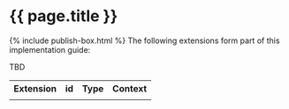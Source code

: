 # {{ page.title }}
{% include publish-box.html %}
The following extensions form part of this implementation guide:

TBD

<table class="list" width="100%">
    <tr>
        <th>Extension</th>
        <th>id</th>
        <th>Type</th>
        <th>Context</th>
    </tr>
   <tr>
       <td class="frm-null"/>
       <td class="frm-null"/>
       <td class="frm-null"/>
       <td class="frm-null"/>
   </tr>
</table> 
